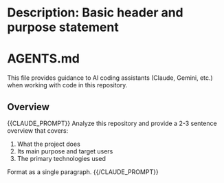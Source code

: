 # Description: Basic header and purpose statement
# AGENTS.md

This file provides guidance to AI coding assistants (Claude, Gemini, etc.) when working with code in this repository.

## Overview

{{CLAUDE_PROMPT}}
Analyze this repository and provide a 2-3 sentence overview that covers:
1. What the project does
2. Its main purpose and target users
3. The primary technologies used

Format as a single paragraph.
{{/CLAUDE_PROMPT}}